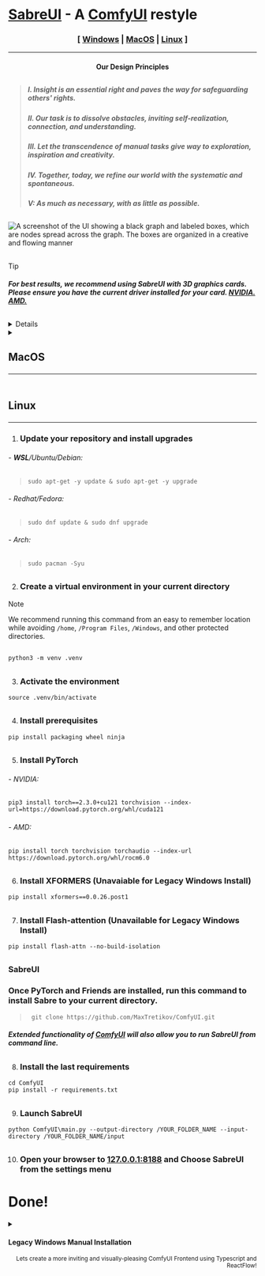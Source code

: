 

# [SabreUI](#sabre) - A [ComfyUI](https://github.com/comfyanonymous/ComfyUI) restyle

<div align="center"> 
  
 ### [ [Windows](#windows) | [MacOS](#macos) | [Linux](#linux) ]

<hr>
 
#### Our Design Principles  </div>
##
> ##### I. Insight is an essential right and paves the way for safeguarding others' rights. </span>
> ##### II. Our task is to dissolve obstacles, inviting self-realization, connection, and understanding.
> ##### III. Let the transcendence of manual tasks give way to exploration, inspiration and creativity.
> ##### IV. Together, today, we refine our world with the systematic and spontaneous.
> ##### V: As much as necessary, with as little as possible.

##

![A screenshot of the UI showing a black graph and labeled boxes, which are nodes spread across the graph. The boxes are organized in a creative and flowing manner](https://github.com/MaxTretikov/SabreUI/assets/91800957/d842e05c-a903-4579-8259-9e29b117c0a4)

</div>

  
##

> [!TIP]
>
> ##### For best results, we recommend using SabreUI with 3D graphics cards. Please ensure you have the current driver installed for your card. [NVIDIA.](https://www.nvidia.com/Download/index.aspx) [AMD.](https://www.amd.com/en/support/download/drivers.html)
<a name="windows">
  
##
<details><summary>

  ## Windows<hr></summary>
  
 #### Installing WSL (Windows Subsystem for Linux)
> 1. ######  Allow WSL through your firewall using Powershell with the following command in CMD:
> ```
> powershell New-NetFirewallRule -Program “%SystemRoot%\System32\wsl.exe” -Action Allow -Profile Domain, Private -DisplayName “Allow WSL” > -Description “Allow WSL” -Direction Outbound
> ```
> 2. ###### Enable Control Flow Guard
> ```
> powershell Set-ProcessMitigation -Name vmcompute.exe -Enable CFG
> ```
> 3. ###### a. [Download And Install Ubuntu LTS for WSL](https://learn.microsoft.com/en-us/windows/wsl/install-manual#downloading-distributions) 
> ###### OR 
> 3. ###### b. Download and Install Ubuntu LTS with Windows Subsystem for Linux from Command Line
> ```
> wsl --install -d Ubuntu --web-download
> ```
> 4. ###### Open WSL
> ```
> wsl
> ```
> 5. ###### Ensure Latest Python and Git
> ```
> sudo apt-get -y install python3 python3-venv python3-pip git
> ```
> 6. ##### Dedicate more system RAM by making a .wslconfig file. Follow [these instructions from Microsoft](https://learn.microsoft.com/en-us/windows/wsl/wsl-config#example-wslconfig-file)
> 
> ###### Next, choosing your graphics card type below
> <details><summary>
> 
>### NVIDIA </summary>
> 1. ###### a. Get NVIDIA keys
>  ```
> wget https://developer.download.nvidia.com/compute/cuda/repos/wsl-ubuntu/x86_64/cuda-keyring_1.1-1_all.deb
>  ```
> **OR**
> 1. ###### b. Add NVIDIA to your repository sources
> ```
> sudo 'echo "http://developer.download.nvidia.com/compute/cuda/repos/wsl-ubuntu/x86_64 /" > /etc/apt/sources.list.d/cuda.list'
> ```
> 2. ###### Install Key
> ```
> sudo dpkg -i cuda-keyring_1.1-1_all.deb
> ```
>
> 3. ###### Install **CUDA-TOOLKIT**
> ```
> sudo apt-get -y install cuda-toolkit-12-5
> ```
> </details>
> <details><summary>
>
> ### AMD </summary>
> 
> - ###### Please bear with us, We have yet to test this. If you would like to discuss this documentation, add an Issue at the top menu of the page.
> </details>
>
> ##
> Please continue your Windows Subsystem for Linux installation by following the *[linux instructions](#linux)*
> ##

</details>

<details><summary>
<a name="macos" />   

## MacOS <hr></summary>

> 1. ###### Install [Xcode]https://apps.apple.com/us/app/xcode/id497799835
>   
> 2. ###### Follow Apple's instructions [Pytorch Install Instructions](https://developer.apple.com/metal/pytorch/)
>
> 3. ###### Follow the [Linux instructions](#linux)
</details></details>

<summary>

<a name="linux " />

## Linux<hr></summary>
1. ### Update your repository and install upgrades

###### - ***WSL***/Ubuntu/Debian:
>  ```
> sudo apt-get -y update & sudo apt-get -y upgrade
> ```

###### - Redhat/Fedora:
>  ```
>  sudo dnf update & sudo dnf upgrade
>  ```

###### - Arch:
>   ```
>  sudo pacman -Syu
> ```
##
2. ### Create a virtual environment in your current directory

> [!NOTE]
>
> We recommend running this command from an easy to remember location while avoiding `/home`, `/Program Files`, `/Windows`, and other protected directories.
##
```
python3 -m venv .venv
```
##
3. ### Activate the environment
```
source .venv/bin/activate
```
##
4. ### Install prerequisites
```
pip install packaging wheel ninja
```
##
5. ### Install PyTorch
###### - NVIDIA: 
```
pip3 install torch==2.3.0+cu121 torchvision --index-url=https://download.pytorch.org/whl/cuda121
```
###### - AMD: 
```
pip install torch torchvision torchaudio --index-url https://download.pytorch.org/whl/rocm6.0
```
##
6. ### Install XFORMERS (Unavaiable for Legacy Windows Install)

```
pip install xformers==0.0.26.post1
```
##
7. ### Install Flash-attention (Unavailable for Legacy Windows Install)
```
pip install flash-attn --no-build-isolation
```
##
<a name="sabre" />

### SabreUI

### Once PyTorch and Friends are installed, run this command to install Sabre to your current directory.
> ```
>  git clone https://github.com/MaxTretikov/ComfyUI.git
>  ```
##### Extended functionality of [ComfyUI](https://github.com/comfyanonymous/ComfyUI) will also allow you to run SabreUI from command line.
##
8. ### Install the last requirements
```
cd ComfyUI
pip install -r requirements.txt
```
##
9. ### Launch SabreUI
```
python ComfyUI\main.py --output-directory /YOUR_FOLDER_NAME --input-directory /YOUR_FOLDER_NAME/input
```
##
10. ### Open your browser to [127.0.0.1:8188](https://127.0.0.1:8188) and Choose SabreUI from the settings menu 

# Done!


<details><summary>
 
  #### Legacy Windows Manual Installation </summary>

> ##### Many back-end features are unavailable for Windows devices when using [manual installation](#manual). We highly recommend using *[Windows Subsystem for Linux](https://learn.microsoft.com/en-us/windows/wsl/install-manual#downloading-distributions/) (WSL)* unless otherwise prevented.
> 1. ###### Download [Python](https://www.python.org/downloads/windows/)
> 2. ###### Check the boxes for `Install For All` users and `Add Python.exe to PATH` in the installer
>
>   ![Screenshot 2024-06-29 161256](https://github.com/MaxTretikov/SabreUI/assets/91800957/9071ae92-1d6e-41a6-82e3-dbb6bdfd94b2)
>
> 3. ###### Download [Git](https://git-scm.com/download/win)
> 4. ###### In the installer, ensure the Git LFS box is marked
>
>    ![snip](https://github.com/MaxTretikov/SabreUI/assets/91800957/7e95f13b-e894-4499-a551-6389b62bfab6)
>
> 5. ###### Set Git to be usable from Windows Command line
>
>    ![Screenshot 2024-06-29 192323](https://github.com/MaxTretikov/SabreUI/assets/91800957/65171ec1-3b3f-4de4-b163-98607e4386fd)
>
> 6. ###### Use Windows' default console window
>
>    ![Screenshot 2024-06-29 192409](https://github.com/MaxTretikov/SabreUI/assets/91800957/850d0437-db37-4358-872b-956e9d417645)
> 
>> ###### The remainder of the installation instructions are the same, but to activate your .venv use this command in the directory you run the `python -m venv .venv` command in
> ```
> .venv/Scripts/activate
> ```
>
> ###### - AMD users installing this way should be sure to install DirectML:
> ```
> pip install torch-directml
> ```
</details>

<div align="right">
<sub>Lets create a more inviting and visually-pleasing ComfyUI Frontend using Typescript and ReactFlow!</sub></div>
